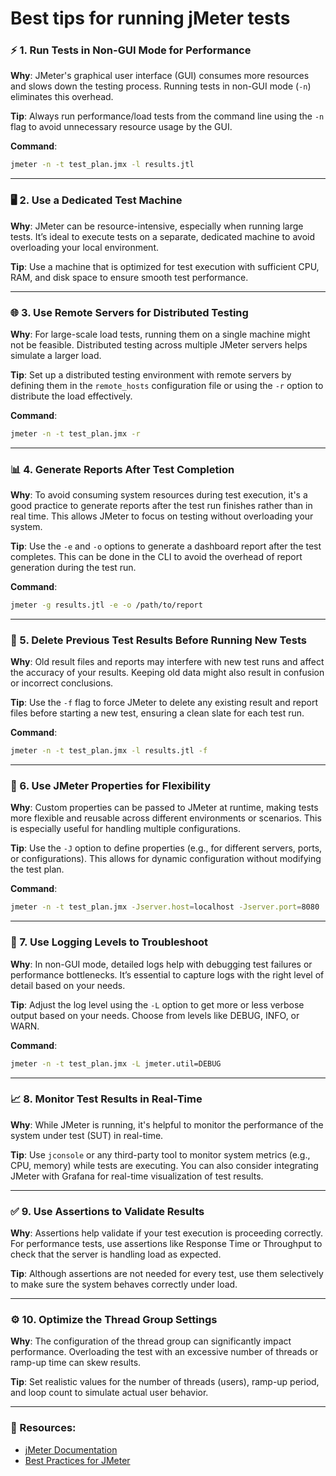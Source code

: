 # Best tips for running jMeter tests

### ⚡ 1. Run Tests in Non-GUI Mode for Performance
**Why**: JMeter's graphical user interface (GUI) consumes more resources and slows down the testing process. Running tests in non-GUI mode (`-n`) eliminates this overhead.

**Tip**: Always run performance/load tests from the command line using the `-n` flag to avoid unnecessary resource usage by the GUI.

**Command**:
```bash
jmeter -n -t test_plan.jmx -l results.jtl
```
---

### 🖥️ 2. Use a Dedicated Test Machine
**Why**: JMeter can be resource-intensive, especially when running large tests. It’s ideal to execute tests on a separate, dedicated machine to avoid overloading your local environment.

**Tip**: Use a machine that is optimized for test execution with sufficient CPU, RAM, and disk space to ensure smooth test performance.

---

### 🌐 3. Use Remote Servers for Distributed Testing
**Why**: For large-scale load tests, running them on a single machine might not be feasible. Distributed testing across multiple JMeter servers helps simulate a larger load.

**Tip**: Set up a distributed testing environment with remote servers by defining them in the `remote_hosts` configuration file or using the `-r` option to distribute the load effectively.

**Command**:
```bash
jmeter -n -t test_plan.jmx -r
```
---

### 📊 4. Generate Reports After Test Completion
**Why**: To avoid consuming system resources during test execution, it's a good practice to generate reports after the test run finishes rather than in real time. This allows JMeter to focus on testing without overloading your system.

**Tip**: Use the `-e` and `-o` options to generate a dashboard report after the test completes. This can be done in the CLI to avoid the overhead of report generation during the test run.

**Command**:
```bash
jmeter -g results.jtl -e -o /path/to/report
```
---

### 🧹 5. Delete Previous Test Results Before Running New Tests
**Why**: Old result files and reports may interfere with new test runs and affect the accuracy of your results. Keeping old data might also result in confusion or incorrect conclusions.

**Tip**: Use the `-f` flag to force JMeter to delete any existing result and report files before starting a new test, ensuring a clean slate for each test run.

**Command**:
```bash
jmeter -n -t test_plan.jmx -l results.jtl -f
```
---

### 🔧 6. Use JMeter Properties for Flexibility
**Why**: Custom properties can be passed to JMeter at runtime, making tests more flexible and reusable across different environments or scenarios. This is especially useful for handling multiple configurations.

**Tip**: Use the `-J` option to define properties (e.g., for different servers, ports, or configurations). This allows for dynamic configuration without modifying the test plan.

**Command**:
```bash
jmeter -n -t test_plan.jmx -Jserver.host=localhost -Jserver.port=8080
```
---

### 📝 7. Use Logging Levels to Troubleshoot
**Why**: In non-GUI mode, detailed logs help with debugging test failures or performance bottlenecks. It’s essential to capture logs with the right level of detail based on your needs.

**Tip**: Adjust the log level using the `-L` option to get more or less verbose output based on your needs. Choose from levels like DEBUG, INFO, or WARN.

**Command**:
```bash
jmeter -n -t test_plan.jmx -L jmeter.util=DEBUG
```
---

### 📈 8. Monitor Test Results in Real-Time
**Why**: While JMeter is running, it's helpful to monitor the performance of the system under test (SUT) in real-time.

**Tip**: Use `jconsole` or any third-party tool to monitor system metrics (e.g., CPU, memory) while tests are executing. You can also consider integrating JMeter with Grafana for real-time visualization of test results.

---

### ✅ 9. Use Assertions to Validate Results
**Why**: Assertions help validate if your test execution is proceeding correctly. For performance tests, use assertions like Response Time or Throughput to check that the server is handling load as expected.

**Tip**: Although assertions are not needed for every test, use them selectively to make sure the system behaves correctly under load.

---

### ⚙️ 10. Optimize the Thread Group Settings
**Why**: The configuration of the thread group can significantly impact performance. Overloading the test with an excessive number of threads or ramp-up time can skew results.

**Tip**: Set realistic values for the number of threads (users), ramp-up period, and loop count to simulate actual user behavior.

---

### 📖 Resources:
* [jMeter Documentation](https://jmeter.apache.org/usermanual/index.html)
* [Best Practices for JMeter](https://jmeter.apache.org/usermanual/best-practices.html)
